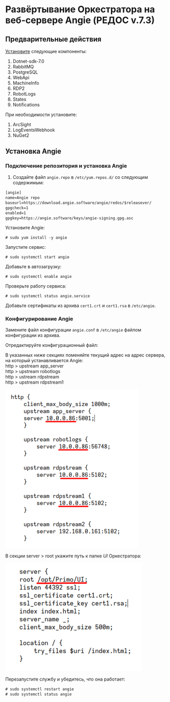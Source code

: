 # Развёртывание Оркестратора на веб-сервере Angie (РЕДОС v.7.3)

## Предварительные действия

[Установите](https://docs.primo-rpa.ru/primo-rpa/orchestrator/deployment/install-orch) следующие компоненты:
1.	Dotnet-sdk-7.0
2.	RabbitMQ
3.	PostgreSQL
4.	WebApi
5.	MachineInfo
6.	RDP2
7.	RobotLogs
8.	States
9.	Notifications

При необходимости установите:
1.	ArcSight
2.	LogEventsWebhook
3.	NuGet2

## Установка Angie

### Подключение репозитория и установка Angie

1. Создайте файл `angie.repo` в `/etc/yum.repos.d/` со следующим содержимым:
```
[angie]
name=Angie repo
baseurl=https://download.angie.software/angie/redos/$releasever/
gpgcheck=1
enabled=1
gpgkey=https://angie.software/keys/angie-signing.gpg.asc
```
   
Установите Angie:
```
# sudo yum install -y angie
```
Запустите сервис:
```
# sudo systemctl start angie
```
Добавьте в автозагрузку:
```
# sudo systemctl enable angie
```
Проверьте работу сервиса:
```
# sudo systemctl status angie.service
```
Добавьте сертификаты из архива `cert1.crt` и `cert1.rsa` в `/etc/angie`.

### Конфигурирование Angie

Замените файл конфигурации `angie.conf` в `/etc/angie` файлом конфигурации из архива.

Отредактируйте конфигурационный файл:

В указанных ниже секциях поменяйте текущий адрес на адрес сервера, на который устанавливается Angie:  
http > upstream app_server  
http > upstream robotlogs  
http > ustream rdpstream  
http > upstream rdpstream1  

![](../../.gitbook/assets1/orchestrator/angie-redos1.PNG)

В секции server > root укажите путь к папке *UI* Оркестратора:

![](../../.gitbook/assets1/orchestrator/angie-redos2.PNG)

Перезапустите службу и убедитесь, что она работает:
```
# sudo systemctl restart angie
# sudo systemctl status angie
```
